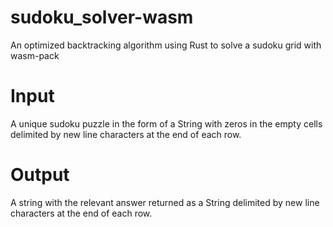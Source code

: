 # sudoku_solver-wasm
An optimized backtracking algorithm using Rust to solve a sudoku grid with wasm-pack

# Input
A unique sudoku puzzle in the form of a String with zeros in the empty cells delimited by new line characters at the end of each row.

# Output
A string with the relevant answer returned as a String delimited by new line characters at the end of each row.